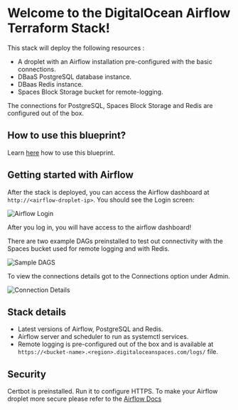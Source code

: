 # Welcome to the DigitalOcean Airflow Terraform Stack!

This stack will deploy the following resources :

- A droplet with an Airflow installation pre-configured with the basic connections.
- DBaaS PostgreSQL database instance.
- DBaas Redis instance.
- Spaces Block Storage bucket for remote-logging.

The connections for PostgreSQL, Spaces Block Storage and Redis are configured out of the box.

## How to use this blueprint?

Learn [here](../../README.md#how-to-use-digitalocean-blueprints) how to use this blueprint.

## Getting started with Airflow

After the stack is deployed, you can access the Airflow dashboard at `http://<airflow-droplet-ip>`. You should see the Login screen:

![Airflow Login](https://do-not-delete-droplet-assets.nyc3.digitaloceanspaces.com/airflow-1.png)

After you log in, you will have access to the airflow dashboard!

There are two example DAGs preinstalled to test out connectivity with the Spaces bucket used for remote logging and with Redis.

![Sample DAGS](https://do-not-delete-droplet-assets.nyc3.digitaloceanspaces.com/airflow-3.png)

To view the connections details got to the Connections option under Admin.

![Connection Details](https://do-not-delete-droplet-assets.nyc3.digitaloceanspaces.com/airflow-2.png)

## Stack details

- Latest versions of Airflow, PostgreSQL and Redis.
- Airflow server and scheduler to run as systemctl services.
- Remote logging is pre-configured out of the box and is available at  `https://<bucket-name>.<region>.digitaloceanspaces.com/logs/` file.

## Security

Certbot is preinstalled. Run it to configure HTTPS.
To make your Airflow droplet more secure please refer to the [Airflow Docs](https://airflow.apache.org/docs/apache-airflow/1.10.13/security.html)
